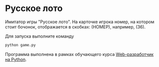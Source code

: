 # Русское лото

Имитатор игры "Русское лото". На карточке игрока номер, на котором стоит бочонок, отображается в скобках: (НОМЕР), например, (36). 

Для запуска выполните команду

```bash
python game.py
```

Программа выполнена в рамках обучающего курса [Web-разработчик на Python](https://otus.ru/lessons/webpython/).